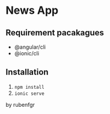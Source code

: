 # News App

## Requirement pacakagues

- @angular/cli
- @ionic/cli

## Installation

1. `npm install`
2. `ionic serve`

by rubenfgr
